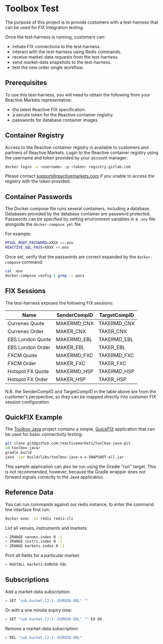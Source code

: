 # Toolbox Test

The purpose of this project is to provide customers with a test-harness that can be used for FIX
integration testing.

Once the test-harness is running, customers can:

- initiate FIX connections to the test-harness.
- interact with the test-harness using Redis commands.
- receive market-data requests from the test-harness.
- send market-data snapshots to the test-harness.
- test the new order single workflow.

## Prerequisites

To use this test-harness, you will need to obtain the following from your Reactive Markets
representative:

- the latest Reactive FIX specification.
- a secure token for the Reactive container registry.
- passwords for database container images.

## Container Registry

Access to the Reactive container registry is available to customers and partners of Reactive
Markets. Login to the Reactive container registry using the username and token provided by your
account manager:

```bash
docker login -u <username> -p <token> registry.gitlab.com
```

Please contact [support@reactivemarkets.com](mailto:support@reactivemarkets.com) if you unable to access the registry with the
token provided.

## Container Passwords

The Docker compose file runs several containers, including a database. Databases provided by the
database container are password protected. Passwords can be specified by setting environment
variables in a `.env` file alongside the `docker-compose.yml` file.

For example:

```bash
MYSQL_ROOT_PASSWORD=XXXX >>.env
REACTIVE_SQL_PASS=XXXX >>.env
```

Once set, verify that the passwords are correct expanded by the `docker-compose` command:

```bash
cat .env
docker-compose config | grep -i pass
```

## FIX Sessions

The test-harness exposes the following FIX sessions:

| Name             | SenderCompID | TargetCompID |
|------------------|--------------|--------------|
| Currenex Quote   | MAKERMD_CNX  | TAKERMD_CNX  |
| Currenex Order   | MAKER_CNX    | TAKER_CNX    |
| EBS London Quote | MAKERMD_EBL  | TAKERMD_EBL  |
| EBS London Order | MAKER_EBL    | TAKER_EBL    |
| FXCM Quote       | MAKERMD_FXC  | TAKERMD_FXC  |
| FXCM Order       | MAKER_FXC    | TAKER_FXC    |
| Hotspot FX Quote | MAKERMD_HSP  | TAKERMD_HSP  |
| Hotspot FX Order | MAKER_HSP    | TAKER_HSP    |

N.B. the SenderCompID and TargetCompID in the table above are from the customer's perspective, so
they can be mapped directly into customer FIX session configuration.

## QuickFIX Example

The [Toolbox Java](https://github.com/reactivemarkets/toolbox-java) project contains a simple,
[QuickFIX](https://www.quickfixj.org/) application that can be used for basic connectivity testing:

```bash
git clone git@github.com:reactivemarkets/toolbox-java.git
cd toolbox-java/
gradle build
java -jar build/libs/toolbox-java-x.x-SNAPSHOT-all.jar
```

This sample application can also be run using the Gradle "run" target. This is not recommended,
however, because the Gradle wrapper does not forward signals correctly to the Java application.

## Reference Data

You can run commands against our redis instance, to enter the command line interface first run:

```bash
docker exec -it redis redis-cli
```

List all venues, instruments and markets:

```bash
> ZRANGE venues.index 0 -1
> ZRANGE instrs.index 0 -1
> ZRANGE markets.index 0 -1
```

Print all fields for a particular market:

```bash
> HGETALL markets:EURUSD-EBL
```

## Subscriptions

Add a market-data subscription:

```bash
> SET "sub.bucket.l2:1::EURUSD-EBL" ""
```

Or with a one minute expiry time:

```bash
> SET "sub.bucket.l2:1::EURUSD-EBL" "" EX 60
```

Remove a market-data subscription:

```bash
> DEL "sub.bucket.l2:1::EURUSD-EBL"
```

